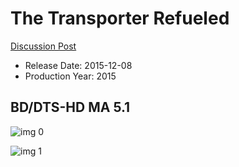 # The Transporter Refueled

[Discussion Post](https://www.avsforum.com/threads/bass-eq-for-filtered-movies.2995212/post-58332052)

* Release Date: 2015-12-08
* Production Year: 2015

## BD/DTS-HD MA 5.1

![img 0](https://i.imgur.com/Ja6PoaX.jpg)

![img 1](https://i.imgur.com/okAxZCA.jpg)

